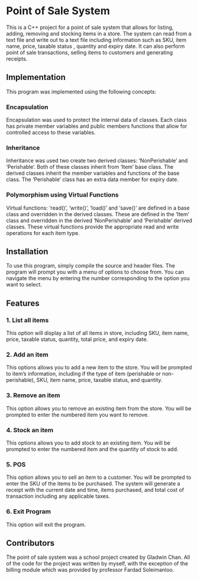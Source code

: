 # Point of Sale System

This is a C++ project for a point of sale system that allows for listing, adding, removing and stocking items in a store. The system can read from a text file and write out to a text file including information such as SKU, item name, price, taxable status , quantity and expiry date. It can also perform point of sale transactions, selling items to customers and generating receipts. 

## Implementation

This program was implemented using the following concepts:

### Encapsulation

Encapsulation was used to protect the internal data of classes. Each class has private member variables and public members functions that allow for controlled access to these variables. 

### Inheritance

Inheritance was used two create two derived classes: ‘NonPerishable’ and ‘Perishable’. Both of these classes inherit from ‘Item’ base class. The derived classes inherit the member variables and functions of the base class. The ‘Perishable’ class has an extra data member for expiry date. 

### Polymorphism using Virtual Functions

Virtual functions: ‘read()’, ‘write()’, ‘load()’ and ‘save()’ are defined in a base class and overridden in the derived classes. These are defined in the ‘Item’ class and overridden in the derived ‘NonPerishable’ and ‘Perishable’ derived classes. These virtual functions provide the appropriate read and write operations for each item type.

## Installation

To use this program, simply compile the source and header files. The program will prompt you with a menu of options to choose from. You can navigate the menu by entering the number corresponding to the option you want to select.

## Features

### 1. List all items

This option will display a list of all items in store, including SKU, item name, price, taxable status, quantity, total price, and expiry date. 

### 2. Add an item

This options allows you to add a new item to the store. You will be prompted to item’s information, including if the type of item (perishable or non-perishable), SKU, item name, price, taxable status, and quantity. 


### 3. Remove an item

This option allows you to remove an existing item from the store. You will be prompted to enter the numbered item you want to remove.

### 4. Stock an item

This options allows you to add stock to an existing item. You will be prompted to enter the numbered item and the quantity of stock to add.

### 5. POS

This option allows you to sell an item to a customer. You will be prompted to enter the SKU of the items to be purchased. The system will generate a receipt with the current date and time, items purchased, and total cost of transaction including any applicable taxes.

### 6. Exit Program

This option will exit the program. 

## Contributors

The point of sale system was a school project created by Gladwin Chan. All of the code for the project was written by myself, with the exception of the billing module which was provided by professor Fardad Soleimanloo.


